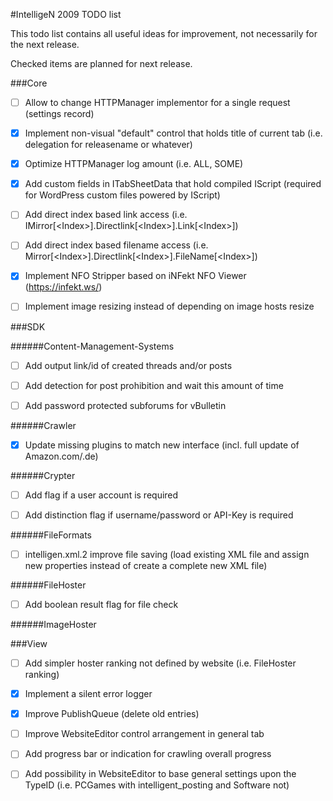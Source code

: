 #IntelligeN 2009 TODO list

This todo list contains all useful ideas for improvement, not necessarily for the next release.

Checked items are planned for next release.

###Core

- [ ] Allow to change HTTPManager implementor for a single request (settings record)

- [x] Implement non-visual "default" control that holds title of current tab (i.e. delegation for releasename or whatever)

- [x] Optimize HTTPManager log amount (i.e. ALL, SOME)

- [x] Add custom fields in ITabSheetData that hold compiled IScript (required for WordPress custom files powered by IScript)

- [ ] Add direct index based link access (i.e. IMirror[\<Index\>].Directlink[\<Index\>].Link[\<Index\>])

- [ ] Add direct index based filename access (i.e. Mirror[\<Index\>].Directlink[\<Index\>].FileName[\<Index\>])

- [x] Implement NFO Stripper based on iNFekt NFO Viewer (https://infekt.ws/)

- [ ] Implement image resizing instead of depending on image hosts resize

###SDK

######Content-Management-Systems

- [ ] Add output link/id of created threads and/or posts

- [ ] Add detection for post prohibition and wait this amount of time

- [ ] Add password protected subforums for vBulletin

######Crawler

- [x] Update missing plugins to match new interface (incl. full update of Amazon.com/.de)

######Crypter

- [ ] Add flag if a user account is required

- [ ] Add distinction flag if username/password or API-Key is required

######FileFormats

- [ ] intelligen.xml.2 improve file saving (load existing XML file and assign new properties instead of create a complete new XML file)

######FileHoster

- [ ] Add boolean result flag for file check

######ImageHoster



###View

- [ ] Add simpler hoster ranking not defined by website (i.e. FileHoster ranking)

- [x] Implement a silent error logger

- [x] Improve PublishQueue (delete old entries)

- [ ] Improve WebsiteEditor control arrangement in general tab

- [ ] Add progress bar or indication for crawling overall progress

- [ ] Add possibility in WebsiteEditor to base general settings upon the TypeID (i.e. PCGames with intelligent_posting and Software not)
